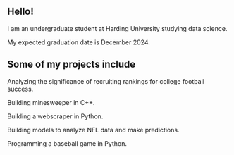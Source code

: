 ## Hello!
I am an undergraduate student at Harding University studying data science.

My expected graduation date is December 2024.

## Some of my projects include
Analyzing the significance of recruiting rankings for college football success.

Building minesweeper in C++.

Building a webscraper in Python.

Building models to analyze NFL data and make predictions.

Programming a baseball game in Python.

<!--
**syager26/syager26** is a ✨ _special_ ✨ repository because its `README.md` (this file) appears on your GitHub profile.

Here are some ideas to get you started:

- 🔭 I’m currently working on ...
- 🌱 I’m currently learning ...
- 👯 I’m looking to collaborate on ...
- 🤔 I’m looking for help with ...
- 💬 Ask me about ...
- 📫 How to reach me: ...
- 😄 Pronouns: ...
- ⚡ Fun fact: ...
-->
